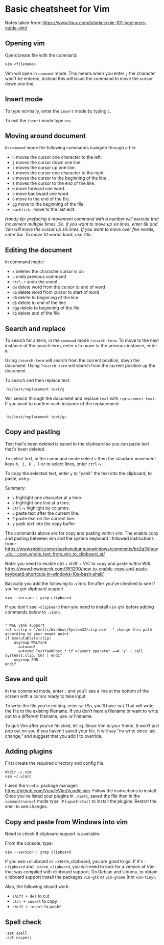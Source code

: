 # Basic cheatsheet for Vim


Notes taken from: https://www.linux.com/tutorials/vim-101-beginners-guide-vim/

## Opening vim


Open/create file with the command:

```
vim <filename>

```
Vim will open in `command` mode. This means when you enter `j` the character won't be entered, instead this will issue the command to move the cursor down one line.


## Insert mode

To type normally, enter the `insert` mode by typing `i`.

To exit the `insert` mode type `esc`.

## Moving around document

In `command` mode the following commands navigate through a file:

* `h` moves the cursor one character to the left.
* `j` moves the cursor down one line.
* `k` moves the cursor up one line.
* `l` moves the cursor one character to the right.
* `0` moves the cursor to the beginning of the line.
* `$` moves the cursor to the end of the line.
* `w` move forward one word.
* `b` move backward one word.
* `G` move to the end of the file.
* `gg` move to the beginning of the file.
* `backtick.` move to the last edit.

*Handy tip: prefacing a movement command with a number will execute that movement multiple times. So, if you want to move up six lines, enter 6k and Vim will move the cursor up six lines. If you want to move over five words, enter 5w. To move 10 words back, use 10b.*


## Editing the document

In command mode:


* `x` deletes the character cursor is on
* `u` undo previous command
* `ctrl-r` undo the undo!
* `dw` delete word from the cursor to end of word
* `db` delete word from cursor to start of word
* `d0` delete to beginning of the line
* `d$` delete to end of the line
* `dgg` delete to beginning of the file
* `dG` delete end of the file


## Search and replace

To search for a term, in the `command` mode `/search-term`. To move to the next instance of the search term, enter `n` to move to the previous instance, enter `N`. 

Using `/search-term` will search from the current position, down the document. Using `?search-term` will search from the current position up the document. 

To search and then replace text:
```
:%s/text/replacement text/g
```
Will search through the document and replace `text` with `replacement text`. If you want to confirm each instance of the replacement:
```

:%s/text/replacement text/gc
```
## Copy and pasting


Text that's been deleted is saved to the clipboard so you can paste text that's been deleted. 

To select text, in the command mode select `v` then the standard movement keys `h, j, k , l` or to select lines, enter `ctrl-v`.

To copy the selected text, enter `y` to "yank" the text into the clipboard, to paste, use `p`.


Summary:

* `v` highlight one character at a time.
* `V` highlight one line at a time.
* `Ctrl-v` highlight by columns.
* `p` paste text after the current line.
* `P` paste text on the current line.
* `y` yank text into the copy buffer

The commands above are for copy and pasting within vim. The enable copy and pasting between vim and the system keyboard I followed instructions from: https://www.reddit.com/r/bashonubuntuonwindows/comments/be2q3l/how_do_i_copy_whole_text_from_vim_to_clipboard_at/

Note: you need to enable ctrl + shift + V/C to copy and paste within WSL https://www.howtogeek.com/353200/how-to-enable-copy-and-paste-keyboard-shortcuts-in-windows-10s-bash-shell/

Basically you add the following to .vimrc file after you've checked to see if you've got clipboard support.
```
vim --version | grep clipboard
```
If you don't see `+clipboard` then you need to install `vim-gtk` before adding commands below to `.vimrc`.

```

" WSL yank support
let s:clip = '/mnt/c/Windows/System32/clip.exe'  " change this path according to your mount point
if executable(s:clip)
    augroup WSLYank
      autocmd!
      autocmd TextYankPost * if v:event.operator ==# 'y' | call system(s:clip, @0) | endif
    augroup END
endif
```


## Save and quit

In the command mode, enter `:` and you’ll see a line at the bottom of the screen with a cursor ready to take input.

To write the file you’re editing, enter w. (So, you’ll have :w.) That will write the file to the existing filename. If you don’t have a filename or want to write out to a different filename, use :w filename.

To quit Vim after you’ve finished, hit :q. Since Vim is your friend, it won’t just pop out on you if you haven’t saved your file. It will say “no write since last change,” and suggest that you add ! to override.


## Adding plugins


First create the required directory and config file.

```
mkdir ~/.vim
vim ~/.vimrc
```

I used the `Vundle` package manager: https://github.com/VundleVim/Vundle.vim. Follow the instructions to install. Once you've listed your plugins in `.vimrc`, saved the file then in the `command/normal` mode type `:PluginInstall` to install the plugins. Restart the shell to see changes. 



## Copy and paste from Windows into vim

Need to check if clipboard support is available:

From the console, type:

```
vim --version | grep clipboard
```

If you see +clipboard or +xterm_clipboard, you are good to go. If it's `-clipboard` and `-xterm_clipboard`, you will need to look for a version of Vim that was compiled with clipboard support. On Debian and Ubuntu, to obtain clipboard support install the packages `vim-gtk` or `vim-gnome` (not `vim-tiny`).

Also, the following should work:
* `shift + del` to cut
* `ctrl + insert` to copy
* `shift + insert` to paste 


## Spell check


```
:set spell
:set nospell
```


